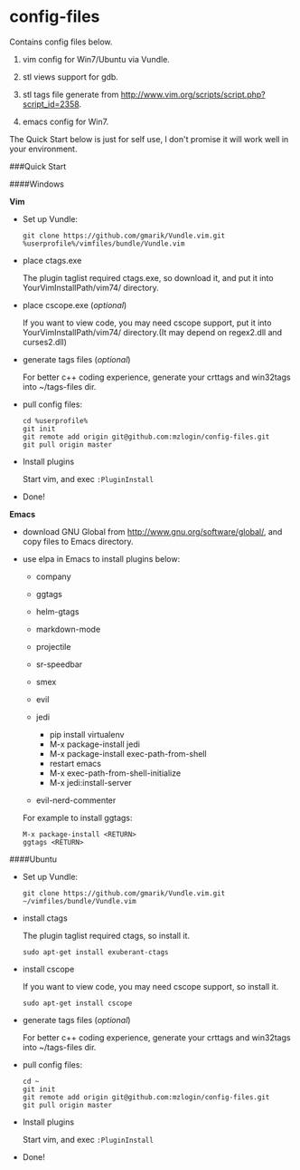 config-files
=======

Contains config files below.

1. vim config for Win7/Ubuntu via Vundle.

2. stl views support for gdb.

3. stl tags file generate from <http://www.vim.org/scripts/script.php?script_id=2358>.

4. emacs config for Win7.

The Quick Start below is just for self use, I don't promise it will work well in your environment.

###Quick Start

####Windows

**Vim**

* Set up Vundle:

    ```
    git clone https://github.com/gmarik/Vundle.vim.git %userprofile%/vimfiles/bundle/Vundle.vim
    ```

* place ctags.exe

	The plugin taglist required ctags.exe, so download it, and put it into YourVimInstallPath/vim74/ directory.

* place cscope.exe (*optional*)

	If you want to view code, you may need cscope support, put it into YourVimInstallPath/vim74/ directory.(It may depend on regex2.dll and curses2.dll)

* generate tags files (*optional*)

	For better c++ coding experience, generate your crttags and win32tags into ~/tags-files dir.

* pull config files:

    ```
    cd %userprofile%
    git init
    git remote add origin git@github.com:mzlogin/config-files.git
    git pull origin master
    ```

* Install plugins

	Start vim, and exec `:PluginInstall`

* Done!

**Emacs**

* download GNU Global from <http://www.gnu.org/software/global/>, and copy files to Emacs directory.

* use elpa in Emacs to install plugins below:
    
    * company

    * ggtags

	* helm-gtags

    * markdown-mode

	* projectile

	* sr-speedbar

	* smex

	* evil

	* jedi
		* pip install virtualenv
	    * M-x package-install <RETURN> jedi <RETURN>
		* M-x package-install <RETUREN> exec-path-from-shell <RETURN>
		* restart emacs
		* M-x exec-path-from-shell-initialize
		* M-x jedi:install-server

	* evil-nerd-commenter

    For example to install ggtags:

    ```
    M-x package-install <RETURN>
    ggtags <RETURN>
    ```

####Ubuntu
* Set up Vundle:

    ```
    git clone https://github.com/gmarik/Vundle.vim.git ~/vimfiles/bundle/Vundle.vim
    ```

* install ctags

	The plugin taglist required ctags, so install it.

    ```
    sudo apt-get install exuberant-ctags
    ```

* install cscope

	If you want to view code, you may need cscope support, so install it.

    ```
    sudo apt-get install cscope
    ```

* generate tags files (*optional*)

	For better c++ coding experience, generate your crttags and win32tags into ~/tags-files dir.

* pull config files:

    ```
    cd ~
    git init
    git remote add origin git@github.com:mzlogin/config-files.git
    git pull origin master
    ```

* Install plugins

	Start vim, and exec `:PluginInstall`

* Done!
